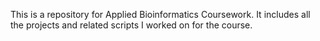 This is a repository for Applied Bioinformatics Coursework. 
It includes all the projects and related scripts I worked on for the course.
